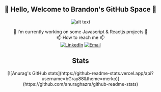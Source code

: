 <div align="center">
  <h2>👋 Hello, Welcome to Brandon's GitHub Space 👋</h2>

  ![alt text](coding_stream.gif)

  🔭 I’m currently working on some Javascript & Reactjs projects 🔭<br>
  📫 How to reach me 📫<br>
  [![LinkedIn]][LinkedIn-url]
  [![Email]][Email-url]
  <h2>Stats</h2>
  [![Anurag's GitHub stats](https://github-readme-stats.vercel.app/api?username=bGray88&theme=merko)](https://github.com/anuraghazra/github-readme-stats)
</div>

[Ruby]: https://img.shields.io/badge/-Ruby-CC342D?style=flat&logo=ruby&logoColor=white
[Ruby-url]: https://www.ruby-lang.org/en/
[Rails]: https://img.shields.io/badge/-Ruby%20on%20Rails-CC0000?style=flat&logo=rubyonrails&logoColor=white
[Rails-url]: https://rubyonrails.org
[Postgres]: https://img.shields.io/badge/-Postgres-4169E1?style=flat&logo=postgresql&logoColor=white
[Postgres-url]: https://www.postgresql.org/
[Postman]: https://img.shields.io/badge/-Postman-FF6C37?style=flat&logo=postman&logoColor=white
[Postman-url]: https://www.postman.com/
[LinkedIn]: LI-Logo.ico
[LinkedIn-url]: https://www.linkedin.com/in/brandon-gray-67903689/
[Email]: Eml-Logo.ico
[Email-url]: mailto://brandonjoe88@hotmail.com
[Graphql]: https://shields.io/badge/GraphQL-e535ab?style=flat&logo=graphql&logoColor=FFF
[Graphql-url]: https://graphql.org/
[CircleCI]: https://img.shields.io/badge/circle%20ci-%23161616.svg?style=flat&logo=circleci&logoColor=white
[CircleCI-url]: https://circleci.com/
